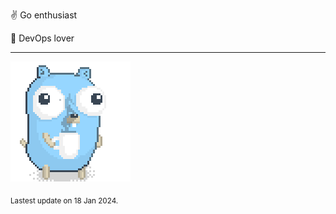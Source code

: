 :v: Go enthusiast

:muscle: DevOps lover

---

![Image alt text](/images/gopher_with_coffee.gif)


<sub>Lastest update on 18 Jan 2024.</sub>
